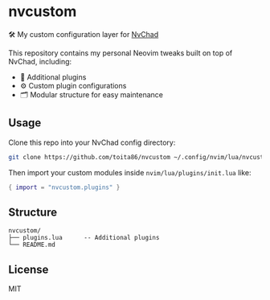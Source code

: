 # nvcustom

🛠️ My custom configuration layer for [NvChad](https://github.com/NvChad/NvChad)

This repository contains my personal Neovim tweaks built on top of NvChad, including:

- 🧩 Additional plugins
- ⚙️ Custom plugin configurations
- 🗂️ Modular structure for easy maintenance

## Usage

Clone this repo into your NvChad config directory:

```bash
git clone https://github.com/toita86/nvcustom ~/.config/nvim/lua/nvcustom
````

Then import your custom modules inside `nvim/lua/plugins/init.lua` like:

```lua
{ import = "nvcustom.plugins" }
```

## Structure

```
nvcustom/
├── plugins.lua      -- Additional plugins
└── README.md
```

## License

MIT

